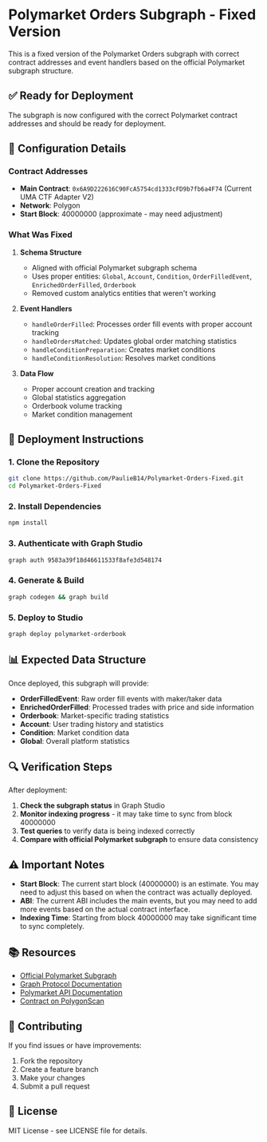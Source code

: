 # Polymarket Orders Subgraph - Fixed Version

This is a fixed version of the Polymarket Orders subgraph with correct contract addresses and event handlers based on the official Polymarket subgraph structure.

## ✅ **Ready for Deployment**

The subgraph is now configured with the correct Polymarket contract addresses and should be ready for deployment.

## 🔧 **Configuration Details**

### **Contract Addresses**
- **Main Contract**: `0x6A9D222616C90FcA5754cd1333cFD9b7fb6a4F74` (Current UMA CTF Adapter V2)
- **Network**: Polygon
- **Start Block**: 40000000 (approximate - may need adjustment)

### **What Was Fixed**

1. **Schema Structure**
   - Aligned with official Polymarket subgraph schema
   - Uses proper entities: `Global`, `Account`, `Condition`, `OrderFilledEvent`, `EnrichedOrderFilled`, `Orderbook`
   - Removed custom analytics entities that weren't working

2. **Event Handlers**
   - `handleOrderFilled`: Processes order fill events with proper account tracking
   - `handleOrdersMatched`: Updates global order matching statistics
   - `handleConditionPreparation`: Creates market conditions
   - `handleConditionResolution`: Resolves market conditions

3. **Data Flow**
   - Proper account creation and tracking
   - Global statistics aggregation
   - Orderbook volume tracking
   - Market condition management

## 🚀 **Deployment Instructions**

### **1. Clone the Repository**
```bash
git clone https://github.com/PaulieB14/Polymarket-Orders-Fixed.git
cd Polymarket-Orders-Fixed
```

### **2. Install Dependencies**
```bash
npm install
```

### **3. Authenticate with Graph Studio**
```bash
graph auth 9583a39f18d46611533f8afe3d548174
```

### **4. Generate & Build**
```bash
graph codegen && graph build
```

### **5. Deploy to Studio**
```bash
graph deploy polymarket-orderbook
```

## 📊 **Expected Data Structure**

Once deployed, this subgraph will provide:

- **OrderFilledEvent**: Raw order fill events with maker/taker data
- **EnrichedOrderFilled**: Processed trades with price and side information
- **Orderbook**: Market-specific trading statistics
- **Account**: User trading history and statistics
- **Condition**: Market condition data
- **Global**: Overall platform statistics

## 🔍 **Verification Steps**

After deployment:

1. **Check the subgraph status** in Graph Studio
2. **Monitor indexing progress** - it may take time to sync from block 40000000
3. **Test queries** to verify data is being indexed correctly
4. **Compare with official Polymarket subgraph** to ensure data consistency

## ⚠️ **Important Notes**

- **Start Block**: The current start block (40000000) is an estimate. You may need to adjust this based on when the contract was actually deployed.
- **ABI**: The current ABI includes the main events, but you may need to add more events based on the actual contract interface.
- **Indexing Time**: Starting from block 40000000 may take significant time to sync completely.

## 📚 **Resources**

- [Official Polymarket Subgraph](https://docs.polymarket.com/developers/subgraph/overview)
- [Graph Protocol Documentation](https://thegraph.com/docs/)
- [Polymarket API Documentation](https://docs.polymarket.com/)
- [Contract on PolygonScan](https://polygonscan.com/address/0x6A9D222616C90FcA5754cd1333cFD9b7fb6a4F74)

## 🤝 **Contributing**

If you find issues or have improvements:
1. Fork the repository
2. Create a feature branch
3. Make your changes
4. Submit a pull request

## 📄 **License**

MIT License - see LICENSE file for details.